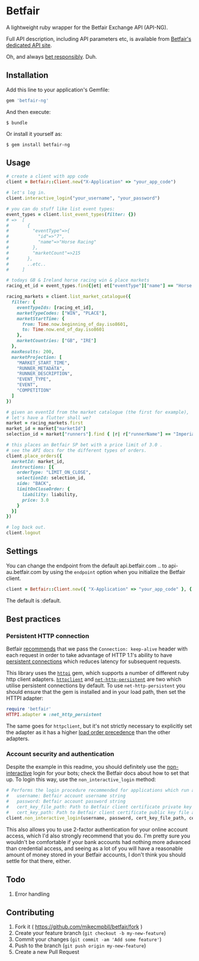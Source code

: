 # Betfair

A lightweight ruby wrapper for the Betfair Exchange API (API-NG).

Full API description, including API parameters etc, is available from [Betfair's dedicated API site](http://docs.developer.betfair.com/docs/).

Oh, and always [bet responsibly](http://responsiblegambling.betfair.com/). Duh.

## Installation

Add this line to your application's Gemfile:

```ruby
gem 'betfair-ng'
```

And then execute:

    $ bundle
    
Or install it yourself as:

    $ gem install betfair-ng

## Usage

```ruby
# create a client with app code
client = Betfair::Client.new("X-Application" => "your_app_code")

# let's log in.
client.interactive_login("your_username", "your_password")

# you can do stuff like list event types:
event_types = client.list_event_types(filter: {})
# =>  [
#       {
#         "eventType"=>{
#           "id"=>"7",
#           "name"=>"Horse Racing"
#         },
#         "marketCount"=>215
#       },
#       ..etc..
#     ]

# todays GB & Ireland horse racing win & place markets
racing_et_id = event_types.find{|et| et["eventType"]["name"] == "Horse Racing"}["eventType"]["id"]

racing_markets = client.list_market_catalogue({
  filter: {
    eventTypeIds: [racing_et_id],
    marketTypeCodes: ["WIN", "PLACE"],
    marketStartTime: {
      from: Time.now.beginning_of_day.iso8601,
      to: Time.now.end_of_day.iso8601
    },
    marketCountries: ["GB", "IRE"]
  },
  maxResults: 200,
  marketProjection: [
    "MARKET_START_TIME",
    "RUNNER_METADATA",
    "RUNNER_DESCRIPTION",
    "EVENT_TYPE",
    "EVENT",
    "COMPETITION"
  ]
})

# given an eventId from the market catalogue (the first for example),
# let's have a flutter shall we?
market = racing_markets.first
market_id = market["marketId"]
selection_id = market["runners"].find { |r| r["runnerName"] == "Imperial Commander" }["selectionId"]

# this places an Betfair SP bet with a price limit of 3.0 .
# see the API docs for the different types of orders.
client.place_orders({
  marketId: market_id,
  instructions: [{
    orderType: "LIMIT_ON_CLOSE",
    selectionId: selection_id,
    side: "BACK",
    limitOnCloseOrder: {
      liability: liability,
      price: 3.0
    }
  }]
})

# log back out.
client.logout
```

## Settings

You can change the endpoint from the default api.betfair.com .. to api-au.betfair.com by using the `endpoint` option when you initialize the Betfair client.

```ruby
client = Betfair::Client.new({ "X-Application" => "your_app_code" }, { endpoint: :aus })
```

The default is :default.

## Best practices

### Persistent HTTP connection

Betfair [recommends](http://docs.developer.betfair.com/docs/x/pAFD) that we pass the `Connection: keep-alive` header with each request in order to take advantage of HTTP 1.1's ability to have [persistent connections](https://en.wikipedia.org/wiki/HTTP_persistent_connection) which reduces latency for subsequent requests.

This library uses the [`httpi`](https://github.com/savonrb/httpi) gem, which supports a number of different ruby http client adapters. [`httpclient`](https://github.com/nahi/httpclient) and [`net-http-persistent`](https://github.com/drbrain/net-http-persistent) are two which utilise persistent connections by default. To use `net-http-persistent` you should ensure that the gem is installed and in your load path, then set the HTTPI adapter:

```ruby
require 'betfair'
HTTPI.adapter = :net_http_persistent
```

The same goes for `httpclient`, but it's not strictly necessary to explicitly set the adapter as it has a higher [load order precedence](https://github.com/savonrb/httpi/blob/master/lib/httpi/adapter.rb#L16) than the other adapters.

### Account security and authentication

Despite the example in this readme, you should definitely use the [non-interactive](http://docs.developer.betfair.com/docs/x/J4Q6) login for your bots; check the Betfair docs about how to set that up. To login this way, use the `non_interactive_login` method:

```ruby
# Performs the login procedure recommended for applications which run autonomously
#   username: Betfair account username string
#   password: Betfair account password string
#   cert_key_file_path: Path to Betfair client certificate private key file
#   cert_key_path: Path to Betfair client certificate public key file associated with Betfair account
client.non_interactive_login(username, password, cert_key_file_path, cert_file_path)
```

This also allows you to use 2-factor authentication for your online account access, which I'd also strongly recommend that you do. I'm pretty sure you wouldn't be comfortable if your bank accounts had nothing more advanced than credential access, and seeing as a lot of you will have a reasonable amount of money stored in your Betfair accounts, I don't think you should settle for that there, either.

## Todo

1. Error handling

## Contributing

1. Fork it ( https://github.com/mikecmpbll/betfair/fork )
2. Create your feature branch (`git checkout -b my-new-feature`)
3. Commit your changes (`git commit -am 'Add some feature'`)
4. Push to the branch (`git push origin my-new-feature`)
5. Create a new Pull Request
